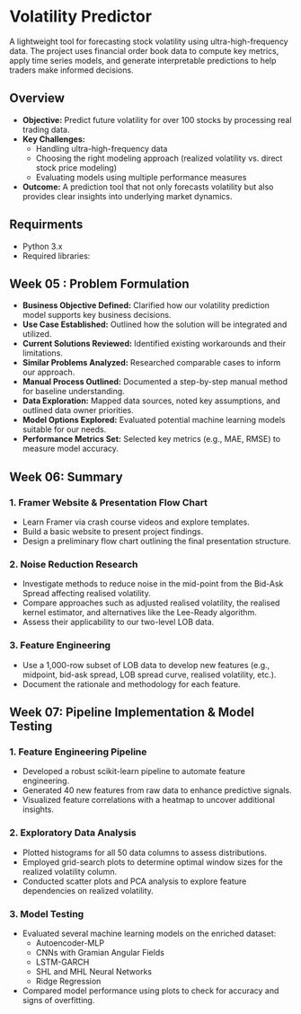 # Volatility Predictor

A lightweight tool for forecasting stock volatility using ultra-high-frequency data. The project uses financial order book data to compute key metrics, apply time series models, and generate interpretable predictions to help traders make informed decisions.

## Overview

- **Objective:** Predict future volatility for over 100 stocks by processing real trading data.
- **Key Challenges:**
  - Handling ultra-high-frequency data
  - Choosing the right modeling approach (realized volatility vs. direct stock price modeling)
  - Evaluating models using multiple performance measures
- **Outcome:** A prediction tool that not only forecasts volatility but also provides clear insights into underlying market dynamics.

## Requirments

- Python 3.x
- Required libraries:

## Week 05 : Problem Formulation

- **Business Objective Defined:** Clarified how our volatility prediction model supports key business decisions.
- **Use Case Established:** Outlined how the solution will be integrated and utilized.
- **Current Solutions Reviewed:** Identified existing workarounds and their limitations.
- **Similar Problems Analyzed:** Researched comparable cases to inform our approach.
- **Manual Process Outlined:** Documented a step-by-step manual method for baseline understanding.
- **Data Exploration:** Mapped data sources, noted key assumptions, and outlined data owner priorities.
- **Model Options Explored:** Evaluated potential machine learning models suitable for our needs.
- **Performance Metrics Set:** Selected key metrics (e.g., MAE, RMSE) to measure model accuracy.

## Week 06: Summary

### 1. Framer Website & Presentation Flow Chart

- Learn Framer via crash course videos and explore templates.
- Build a basic website to present project findings.
- Design a preliminary flow chart outlining the final presentation structure.

### 2. Noise Reduction Research

- Investigate methods to reduce noise in the mid-point from the Bid-Ask Spread affecting realised volatility.
- Compare approaches such as adjusted realised volatility, the realised kernel estimator, and alternatives like the Lee-Ready algorithm.
- Assess their applicability to our two-level LOB data.

### 3. Feature Engineering

- Use a 1,000-row subset of LOB data to develop new features (e.g., midpoint, bid-ask spread, LOB spread curve, realised volatility, etc.).
- Document the rationale and methodology for each feature.

## Week 07: Pipeline Implementation & Model Testing

### 1. Feature Engineering Pipeline

- Developed a robust scikit-learn pipeline to automate feature engineering.
- Generated 40 new features from raw data to enhance predictive signals.
- Visualized feature correlations with a heatmap to uncover additional insights.

### 2. Exploratory Data Analysis

- Plotted histograms for all 50 data columns to assess distributions.
- Employed grid-search plots to determine optimal window sizes for the realized volatility column.
- Conducted scatter plots and PCA analysis to explore feature dependencies on realized volatility.

### 3. Model Testing

- Evaluated several machine learning models on the enriched dataset:
  - Autoencoder-MLP
  - CNNs with Gramian Angular Fields
  - LSTM-GARCH
  - SHL and MHL Neural Networks
  - Ridge Regression
- Compared model performance using plots to check for accuracy and signs of overfitting.
